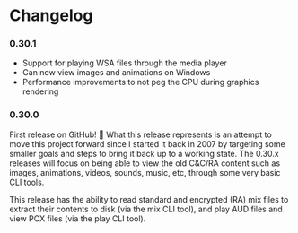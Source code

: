 
Changelog
=========

### 0.30.1
 - Support for playing WSA files through the media player
 - Can now view images and animations on Windows
 - Performance improvements to not peg the CPU during graphics rendering

### 0.30.0

First release on GitHub! 🎉  What this release represents is an attempt to move
this project forward since I started it back in 2007 by targeting some smaller
goals and steps to bring it back up to a working state. The 0.30.x releases will
focus on being able to view the old C&C/RA content such as images, animations,
videos, sounds, music, etc, through some very basic CLI tools.

This release has the ability to read standard and encrypted (RA) mix files to
extract their contents to disk (via the mix CLI tool), and play AUD files and
view PCX files (via the play CLI tool).

